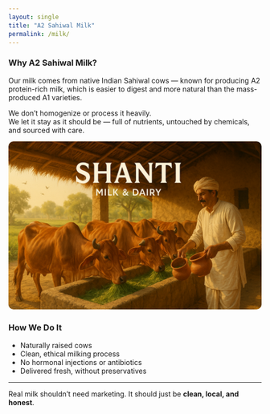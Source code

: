 ```yaml
---
layout: single
title: "A2 Sahiwal Milk"
permalink: /milk/
---
```


### Why A2 Sahiwal Milk?

Our milk comes from native Indian Sahiwal cows — known for producing A2 protein-rich milk, which is easier to digest and more natural than the mass-produced A1 varieties.

We don’t homogenize or process it heavily.  
We let it stay as it should be — full of nutrients, untouched by chemicals, and sourced with care.


<img src="/assets/img/profile.jpg" alt="Our Grandma" style="max-width: 100%; border-radius: 10px;">

### How We Do It

- Naturally raised cows
- Clean, ethical milking process
- No hormonal injections or antibiotics
- Delivered fresh, without preservatives

---

Real milk shouldn’t need marketing. It should just be **clean, local, and honest**.
